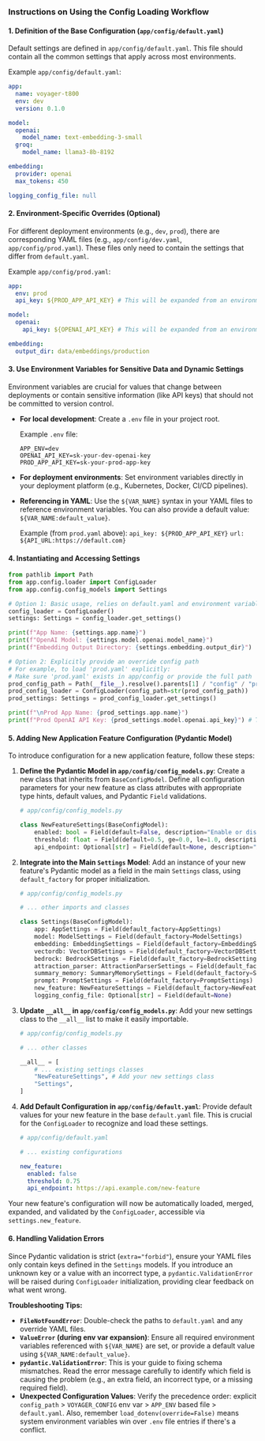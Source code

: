 ### Instructions on Using the Config Loading Workflow

#### **1. Definition of the Base Configuration (`app/config/default.yaml`)**

Default settings are defined in `app/config/default.yaml`. This file should contain all the common settings that apply across most environments.

Example `app/config/default.yaml`:

```yaml
app:
  name: voyager-t800
  env: dev
  version: 0.1.0

model:
  openai:
    model_name: text-embedding-3-small
  groq:
    model_name: llama3-8b-8192

embedding:
  provider: openai
  max_tokens: 450

logging_config_file: null
```

#### **2. Environment-Specific Overrides (Optional)**

For different deployment environments (e.g., `dev`, `prod`), there are corresponding YAML files (e.g., `app/config/dev.yaml`, `app/config/prod.yaml`). These files only need to contain the settings that differ from `default.yaml`.

Example `app/config/prod.yaml`:

```yaml
app:
  env: prod
  api_key: ${PROD_APP_API_KEY} # This will be expanded from an environment variable

model:
  openai:
    api_key: ${OPENAI_API_KEY} # This will be expanded from an environment variable

embedding:
  output_dir: data/embeddings/production
```

#### **3. Use Environment Variables for Sensitive Data and Dynamic Settings**

Environment variables are crucial for values that change between deployments or contain sensitive information (like API keys) that should not be committed to version control.

*   **For local development**: Create a `.env` file in your project root.

    Example `.env` file:

    ```
    APP_ENV=dev
    OPENAI_API_KEY=sk-your-dev-openai-key
    PROD_APP_API_KEY=sk-your-prod-app-key
    ```

*   **For deployment environments**: Set environment variables directly in your deployment platform (e.g., Kubernetes, Docker, CI/CD pipelines).

*   **Referencing in YAML**: Use the `${VAR_NAME}` syntax in your YAML files to reference environment variables. You can also provide a default value: `${VAR_NAME:default_value}`.

    Example (from `prod.yaml` above):
    `api_key: ${PROD_APP_API_KEY}`
    `url: ${API_URL:https://default.com}`

#### **4. Instantiating and Accessing Settings**


```python
from pathlib import Path
from app.config.loader import ConfigLoader
from app.config.config_models import Settings

# Option 1: Basic usage, relies on default.yaml and environment variables/APP_ENV
config_loader = ConfigLoader()
settings: Settings = config_loader.get_settings()

print(f"App Name: {settings.app.name}")
print(f"OpenAI Model: {settings.model.openai.model_name}")
print(f"Embedding Output Directory: {settings.embedding.output_dir}")

# Option 2: Explicitly provide an override config path
# For example, to load 'prod.yaml' explicitly:
# Make sure 'prod.yaml' exists in app/config or provide the full path
prod_config_path = Path(__file__).resolve().parents[1] / "config" / "prod.yaml"
prod_config_loader = ConfigLoader(config_path=str(prod_config_path))
prod_settings: Settings = prod_config_loader.get_settings()

print(f"\nProd App Name: {prod_settings.app.name}")
print(f"Prod OpenAI API Key: {prod_settings.model.openai.api_key}") # This would come from PROD_APP_API_KEY env var
```

#### **5. Adding New Application Feature Configuration (Pydantic Model)**

To introduce configuration for a new application feature, follow these steps:

1.  **Define the Pydantic Model in `app/config/config_models.py`**:
    Create a new class that inherits from `BaseConfigModel`. Define all configuration parameters for your new feature as class attributes with appropriate type hints, default values, and Pydantic `Field` validations.

    ```python
    # app/config/config_models.py

    class NewFeatureSettings(BaseConfigModel):
        enabled: bool = Field(default=False, description="Enable or disable the new feature.")
        threshold: float = Field(default=0.5, ge=0.0, le=1.0, description="A threshold value for the feature.")
        api_endpoint: Optional[str] = Field(default=None, description="API endpoint for the new feature.")
    ```

2.  **Integrate into the Main `Settings` Model**:
    Add an instance of your new feature's Pydantic model as a field in the main `Settings` class, using `default_factory` for proper initialization.

    ```python
    # app/config/config_models.py

    # ... other imports and classes

    class Settings(BaseConfigModel):
        app: AppSettings = Field(default_factory=AppSettings)
        model: ModelSettings = Field(default_factory=ModelSettings)
        embedding: EmbeddingSettings = Field(default_factory=EmbeddingSettings)
        vectordb: VectorDBSettings = Field(default_factory=VectorDBSettings)
        bedrock: BedrockSettings = Field(default_factory=BedrockSettings)
        attraction_parser: AttractionParserSettings = Field(default_factory=AttractionParserSettings)
        summary_memory: SummaryMemorySettings = Field(default_factory=SummaryMemorySettings)
        prompt: PromptSettings = Field(default_factory=PromptSettings)
        new_feature: NewFeatureSettings = Field(default_factory=NewFeatureSettings) # Add your new feature here
        logging_config_file: Optional[str] = Field(default=None)
    ```

3.  **Update `__all__` in `app/config/config_models.py`**:
    Add your new settings class to the `__all__` list to make it easily importable.

    ```python
    # app/config/config_models.py

    # ... other classes

    __all__ = [
        # ... existing settings classes
        "NewFeatureSettings", # Add your new settings class
        "Settings",
    ]
    ```

4.  **Add Default Configuration in `app/config/default.yaml`**:
    Provide default values for your new feature in the base `default.yaml` file. This is crucial for the `ConfigLoader` to recognize and load these settings.

    ```yaml
    # app/config/default.yaml

    # ... existing configurations

    new_feature:
      enabled: false
      threshold: 0.75
      api_endpoint: https://api.example.com/new-feature
    ```

Your new feature's configuration will now be automatically loaded, merged, expanded, and validated by the `ConfigLoader`, accessible via `settings.new_feature`.

#### **6. Handling Validation Errors**

Since Pydantic validation is strict (`extra="forbid"`), ensure your YAML files only contain keys defined in the `Settings` models. If you introduce an unknown key or a value with an incorrect type, a `pydantic.ValidationError` will be raised during `ConfigLoader` initialization, providing clear feedback on what went wrong.

**Troubleshooting Tips:**

*   **`FileNotFoundError`**: Double-check the paths to `default.yaml` and any override YAML files.
*   **`ValueError` (during env var expansion)**: Ensure all required environment variables referenced with `${VAR_NAME}` are set, or provide a default value using `${VAR_NAME:default_value}`.
*   **`pydantic.ValidationError`**: This is your guide to fixing schema mismatches. Read the error message carefully to identify which field is causing the problem (e.g., an extra field, an incorrect type, or a missing required field).
*   **Unexpected Configuration Values**: Verify the precedence order: explicit `config_path` > `VOYAGER_CONFIG` env var > `APP_ENV` based file > `default.yaml`. Also, remember `load_dotenv(override=False)` means system environment variables win over `.env` file entries if there's a conflict.